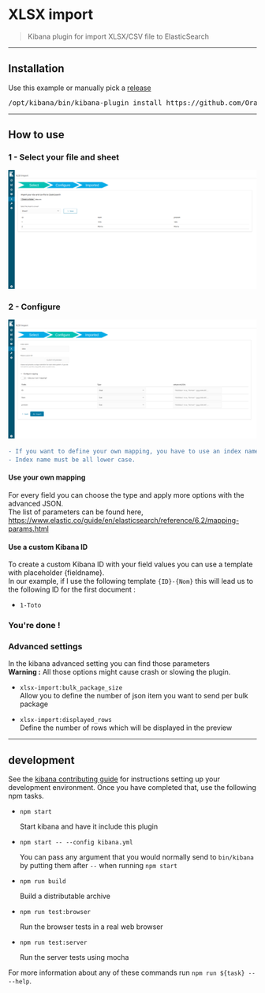 # XLSX import

> Kibana plugin for import XLSX/CSV file to ElasticSearch

---
## Installation
Use this example or manually pick a [release](https://github.com/Orange-OpenSource/kibana-xlsx-import/releases)  
<pre>
/opt/kibana/bin/kibana-plugin install https://github.com/Orange-OpenSource/kibana-xlsx-import/releases/download/6.3.2/xlsx-import-6.3.2-latest.zip
</pre>

---
## How to use

### 1 - Select your file and sheet
![](https://raw.githubusercontent.com/Orange-OpenSource/kibana-xlsx-import/master/assets/step1.png)

### 2 - Configure  
![](https://raw.githubusercontent.com/Orange-OpenSource/kibana-xlsx-import/master/assets/step2.png)  
```diff
- If you want to define your own mapping, you have to use an index name which doesn't already exist.
- Index name must be all lower case.
```  
#### Use your own mapping  
For every field you can choose the type and apply more options with the advanced JSON.  
The list of parameters can be found here, https://www.elastic.co/guide/en/elasticsearch/reference/6.2/mapping-params.html

#### Use a custom Kibana ID
To create a custom Kibana ID with your field values you can use a template with placeholder {fieldname}.  
In our example, if I use the following template `{ID}-{Nom}` this will lead us to the following ID for the first document :
  - `1-Toto`

### You're done !  


### Advanced settings  

In the kibana advanced setting you can find those parameters  
__Warning :__ All those options might cause crash or slowing the plugin.  

  - `xlsx-import:bulk_package_size`  
  Allow you to define the number of json item you want to send per bulk package  

  - `xlsx-import:displayed_rows`  
  Define the number of rows which will be displayed in the preview


---
## development

See the [kibana contributing guide](https://github.com/elastic/kibana/blob/master/CONTRIBUTING.md) for instructions setting up your development environment. Once you have completed that, use the following npm tasks.

  - `npm start`

    Start kibana and have it include this plugin

  - `npm start -- --config kibana.yml`

    You can pass any argument that you would normally send to `bin/kibana` by putting them after `--` when running `npm start`

  - `npm run build`

    Build a distributable archive

  - `npm run test:browser`

    Run the browser tests in a real web browser

  - `npm run test:server`

    Run the server tests using mocha

For more information about any of these commands run `npm run ${task} -- --help`.

